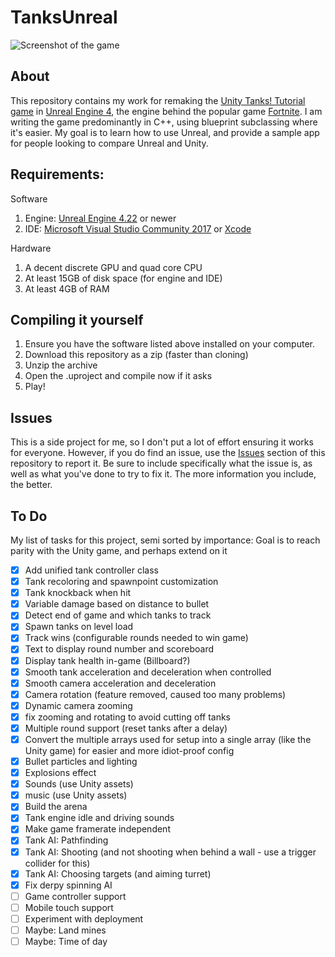 # TanksUnreal
![Screenshot of the game](https://i.imgur.com/ozpnjEZ.png)

## About
This repository contains my work for remaking the [Unity Tanks! Tutorial game](https://unity3d.com/learn/tutorials/s/tanks-tutorial) in [Unreal Engine 4](https://www.unrealengine.com/), the engine behind the popular game [Fortnite](http://fortnite.com/). 
I am writing the game predominantly in C++, using blueprint subclassing where it's easier. My goal is to learn how to use Unreal, and provide a sample app for people looking to compare Unreal and Unity.

## Requirements:
Software
1. Engine: [Unreal Engine 4.22](https://www.unrealengine.com/en-US/eulacheck?state=https%3A%2F%2Fwww.unrealengine.com%2Fen-US%2Ffeed&studio=false) or newer
2. IDE: [Microsoft Visual Studio Community 2017](https://visualstudio.microsoft.com/) or [Xcode](https://developer.apple.com/xcode/) 

Hardware
1. A decent discrete GPU and quad core CPU
2. At least 15GB of disk space (for engine and IDE)
3. At least 4GB of RAM

## Compiling it yourself
1. Ensure you have the software listed above installed on your computer.
2. Download this repository as a zip (faster than cloning)
3. Unzip the archive
4. Open the .uproject and compile now if it asks
5. Play! 

## Issues
This is a side project for me, so I don't put a lot of effort ensuring it works for everyone. However, if you do find an issue, use the [Issues](https://github.com/Ravbug/TanksUE4/issues) section of this repository to report it. Be sure to include specifically what the issue is, as well as what you've done to try to fix it. The more information you include, the better. 


## To Do
My list of tasks for this project, semi sorted by importance:
Goal is to reach parity with the Unity game, and perhaps extend on it
- [x] Add unified tank controller class
- [x] Tank recoloring and spawnpoint customization
- [x] Tank knockback when hit
- [x] Variable damage based on distance to bullet
- [x] Detect end of game and which tanks to track
- [x] Spawn tanks on level load
- [x] Track wins (configurable rounds needed to win game)
- [x] Text to display round number and scoreboard
- [x] Display tank health in-game (Billboard?)
- [x] Smooth tank acceleration and deceleration when controlled
- [x] Smooth camera acceleration and deceleration 
- [x] Camera rotation (feature removed, caused too many problems)
- [x] Dynamic camera zooming
- [x] fix zooming and rotating to avoid cutting off tanks
- [x] Multiple round support (reset tanks after a delay)
- [x] Convert the multiple arrays used for setup into a single array (like the Unity game) for easier and more idiot-proof config
- [x] Bullet particles and lighting
- [x] Explosions effect
- [x] Sounds (use Unity assets)
- [x] music (use Unity assets)
- [x] Build the arena
- [x] Tank engine idle and driving sounds
- [x] Make game framerate independent
- [x] Tank AI: Pathfinding
- [x] Tank AI: Shooting (and not shooting when behind a wall - use a trigger collider for this)
- [x] Tank AI: Choosing targets (and aiming turret)
- [x] Fix derpy spinning AI
- [ ] Game controller support
- [ ] Mobile touch support
- [ ] Experiment with deployment
- [ ] Maybe: Land mines
- [ ] Maybe: Time of day
